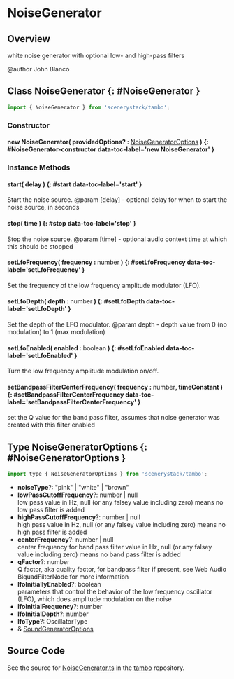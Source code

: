 # NoiseGenerator

## Overview

white noise generator with optional low- and high-pass filters

@author John Blanco

## Class NoiseGenerator {: #NoiseGenerator }


```js
import { NoiseGenerator } from 'scenerystack/tambo';
```
### Constructor

#### new NoiseGenerator( providedOptions? : <span style="font-weight: 400;">[NoiseGeneratorOptions](../tambo/NoiseGenerator.md#NoiseGeneratorOptions)</span> ) {: #NoiseGenerator-constructor data-toc-label='new NoiseGenerator' }

### Instance Methods

#### start( delay ) {: #start data-toc-label='start' }

Start the noise source.
@param [delay] - optional delay for when to start the noise source, in seconds

#### stop( time ) {: #stop data-toc-label='stop' }

Stop the noise source.
@param [time] - optional audio context time at which this should be stopped

#### setLfoFrequency( frequency : <span style="font-weight: 400;"><span style="color: hsla(calc(var(--md-hue) + 180deg),80%,40%,1);">number</span></span> ) {: #setLfoFrequency data-toc-label='setLfoFrequency' }

Set the frequency of the low frequency amplitude modulator (LFO).

#### setLfoDepth( depth : <span style="font-weight: 400;"><span style="color: hsla(calc(var(--md-hue) + 180deg),80%,40%,1);">number</span></span> ) {: #setLfoDepth data-toc-label='setLfoDepth' }

Set the depth of the LFO modulator.
@param depth - depth value from 0 (no modulation) to 1 (max modulation)

#### setLfoEnabled( enabled : <span style="font-weight: 400;"><span style="color: hsla(calc(var(--md-hue) + 180deg),80%,40%,1);">boolean</span></span> ) {: #setLfoEnabled data-toc-label='setLfoEnabled' }

Turn the low frequency amplitude modulation on/off.

#### setBandpassFilterCenterFrequency( frequency : <span style="font-weight: 400;"><span style="color: hsla(calc(var(--md-hue) + 180deg),80%,40%,1);">number</span></span>, timeConstant ) {: #setBandpassFilterCenterFrequency data-toc-label='setBandpassFilterCenterFrequency' }

set the Q value for the band pass filter, assumes that noise generator was created with this filter enabled



## Type NoiseGeneratorOptions {: #NoiseGeneratorOptions }


```js
import type { NoiseGeneratorOptions } from 'scenerystack/tambo';
```


- **noiseType**?: "pink" | "white" | "brown"
- **lowPassCutoffFrequency**?: <span style="color: hsla(calc(var(--md-hue) + 180deg),80%,40%,1);">number</span> | <span style="color: hsla(calc(var(--md-hue) + 180deg),80%,40%,1);">null</span>
<br>  low pass value in Hz, null (or any falsey value including zero) means no low pass filter is added
- **highPassCutoffFrequency**?: <span style="color: hsla(calc(var(--md-hue) + 180deg),80%,40%,1);">number</span> | <span style="color: hsla(calc(var(--md-hue) + 180deg),80%,40%,1);">null</span>
<br>  high pass value in Hz, null (or any falsey value including zero) means no high pass filter is added
- **centerFrequency**?: <span style="color: hsla(calc(var(--md-hue) + 180deg),80%,40%,1);">number</span> | <span style="color: hsla(calc(var(--md-hue) + 180deg),80%,40%,1);">null</span>
<br>  center frequency for band pass filter value in Hz, null (or any falsey value including zero) means no band pass
  filter is added
- **qFactor**?: <span style="color: hsla(calc(var(--md-hue) + 180deg),80%,40%,1);">number</span>
<br>  Q factor, aka quality factor, for bandpass filter if present, see Web Audio BiquadFilterNode for more information
- **lfoInitiallyEnabled**?: <span style="color: hsla(calc(var(--md-hue) + 180deg),80%,40%,1);">boolean</span>
<br>  parameters that control the behavior of the low frequency oscillator (LFO), which does amplitude modulation on
  the noise
- **lfoInitialFrequency**?: <span style="color: hsla(calc(var(--md-hue) + 180deg),80%,40%,1);">number</span>
- **lfoInitialDepth**?: <span style="color: hsla(calc(var(--md-hue) + 180deg),80%,40%,1);">number</span>
- **lfoType**?: OscillatorType
- &amp; [SoundGeneratorOptions](../tambo/SoundGenerator.md#SoundGeneratorOptions)




## Source Code

See the source for [NoiseGenerator.ts](https://github.com/phetsims/tambo/blob/main/js/sound-generators/NoiseGenerator.ts) in the [tambo](https://github.com/phetsims/tambo) repository.
